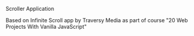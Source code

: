 Scroller Application

Based on Infinite Scroll app by Traversy Media as part of course "20 Web Projects With Vanilla JavaScript"